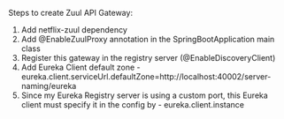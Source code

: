 Steps to create Zuul API Gateway:
1. Add netflix-zuul dependency
2. Add @EnableZuulProxy annotation in the SpringBootApplication main class
3. Register this gateway in the registry server (@EnableDiscoveryClient)
4. Add Eureka Client default zone - eureka.client.serviceUrl.defaultZone=http://localhost:40002/server-naming/eureka
5. Since my Eureka Registry server is using a custom port, this Eureka client must specify it in the config by -  eureka.client.instance